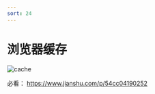 ```yaml
---
sort: 24
---
```

# 浏览器缓存

![cache](https://upload-images.jianshu.io/upload_images/3174701-9d9e8b52a18ed35a?imageMogr2/auto-orient/strip|imageView2/2/format/webp)

必看： https://www.jianshu.com/p/54cc04190252